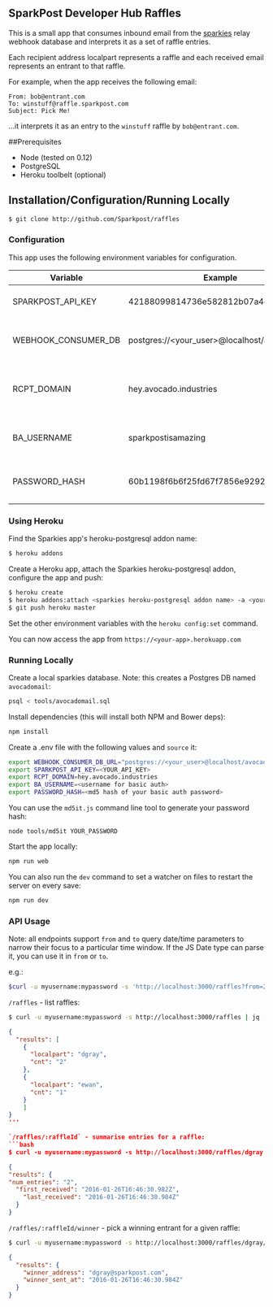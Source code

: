 ## SparkPost Developer Hub Raffles

This is a small app that consumes inbound email from the [sparkies](http://github/com/Sparkpost/sparkies) relay webhook database and interprets it as a set of raffle entries.

Each recipient address localpart represents a raffle and each received email represents an entrant to that raffle.

For example, when the app receives the following email:

```
From: bob@entrant.com
To: winstuff@raffle.sparkpost.com
Subject: Pick Me!
```

...it interprets it as an entry to the `winstuff` raffle by `bob@entrant.com`.

##Prerequisites
- Node (tested on 0.12)
- PostgreSQL
- Heroku toolbelt (optional)

## Installation/Configuration/Running Locally

```bash
$ git clone http://github.com/Sparkpost/raffles
```

### Configuration

This app uses the following environment variables for configuration. 

| Variable | Example | Description |
| -------- | ------- | ----------- |
| SPARKPOST_API_KEY | 42188099814736e582812b07a4e0bd2d | Your SparkPost API key |
| WEBHOOK_CONSUMER_DB | postgres://<your_user>@localhost/avocadomail | The path to your Postgres install |
| RCPT_DOMAIN | hey.avocado.industries | The `to` domain used to query raffle results |
| BA_USERNAME | sparkpostisamazing | The username to use for basic auth |
| PASSWORD_HASH | 60b1198f6b6f25fd67f7856e92923231 | md5 hash of your basic auth password | 


### Using Heroku

Find the Sparkies app's heroku-postgresql addon name:

```bash
$ heroku addons
```

Create a Heroku app, attach the Sparkies heroku-postgresql addon, configure the app and push:
```bash
$ heroku create
$ heroku addons:attach <sparkies heroku-postgresql addon name> -a <your app name> --as WEBHOOK_CONSUMER_DB
$ git push heroku master
```

Set the other environment variables with the `heroku config:set` command.

You can now access the app from `https://<your-app>.herokuapp.com`

### Running Locally

Create a local sparkies database.  Note: this creates a Postgres DB named `avocadomail`:
```bash
psql < tools/avocadomail.sql
```

Install dependencies (this will install both NPM and Bower deps):
```bash
npm install
```

Create a .env file with the following values and `source` it:
```bash
export WEBHOOK_CONSUMER_DB_URL="postgres://<your_user>@localhost/avocadomail"
export SPARKPOST_API_KEY=<YOUR_API_KEY>
export RCPT_DOMAIN=hey.avocado.industries
export BA_USERNAME=<username for basic auth>
export PASSWORD_HASH=<md5 hash of your basic auth password>
```

You can use the `md5it.js` command line tool to generate your password hash:
```
node tools/md5it YOUR_PASSWORD
```

Start the app locally:
```bash
npm run web
```

You can also run the `dev` command to set a watcher on files to restart the server on every save:
```bash
npm run dev
```

### API Usage
Note: all endpoints support `from` and `to` query date/time parameters to narrow their focus to a particular time window.
If the JS Date type can parse it, you can use it in `from` or `to`.

e.g.:

```bash
$curl -u myusername:mypassword -s 'http://localhost:3000/raffles?from=2015-01-01&to=2015-02-01' | jq .
```

`/raffles` - list raffles:
```bash
$ curl -u myusername:mypassword -s http://localhost:3000/raffles | jq .
```
```json
{
  "results": [
    {
      "localpart": "dgray",
      "cnt": "2"
    },
    {
      "localpart": "ewan",
      "cnt": "1"
    }
    ]
}
'''

`/raffles/:raffleId` - summarise entries for a raffle:
```bash
$ curl -u myusername:mypassword -s http://localhost:3000/raffles/dgray | jq .
```
```json
{
"results": {
"num_entries": "2",
  "first_received": "2016-01-26T16:46:30.982Z",
    "last_received": "2016-01-26T16:46:30.984Z"
  }
}
```

`/raffles/:raffleId/winner` - pick a winning entrant for a given raffle:
```bash
$ curl -u myusername:mypassword -s http://localhost:3000/raffles/dgray/winner | jq .
```
```json
{
  "results": {
    "winner_address": "dgray@sparkpost.com",
    "winner_sent_at": "2016-01-26T16:46:30.984Z"
  }
}
```

